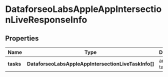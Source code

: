 # DataforseoLabsAppleAppIntersectionLiveResponseInfo

## Properties

| Name | Type | Description | Notes |
|------------ | ------------- | ------------- | -------------|
**tasks** | **DataforseoLabsAppleAppIntersectionLiveTaskInfo[]** | array of tasks |[optional]|
